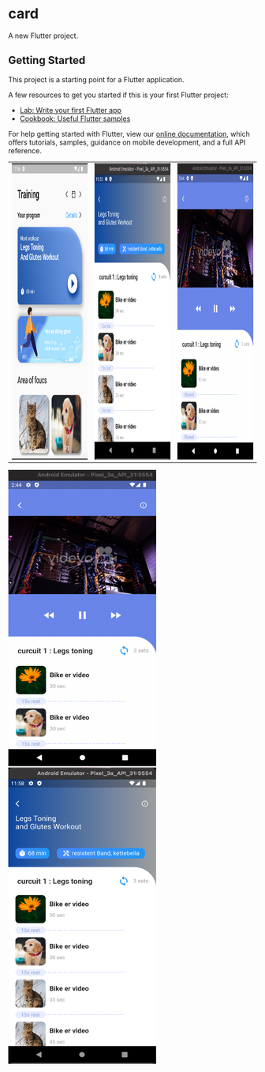 # card

A new Flutter project.

## Getting Started

This project is a starting point for a Flutter application.

A few resources to get you started if this is your first Flutter project:

- [Lab: Write your first Flutter app](https://flutter.dev/docs/get-started/codelab)
- [Cookbook: Useful Flutter samples](https://flutter.dev/docs/cookbook)

For help getting started with Flutter, view our
[online documentation](https://flutter.dev/docs), which offers tutorials,
samples, guidance on mobile development, and a full API reference.

<table>
<tr>
<td><img src="preview/1.png" width="300" height="600" /></td>
<td><img src="preview/2.png" width="300" height="600" /></td>
<td><img src="preview/3.png" width="300" height="600" /></td>
</tr>
</table>

<img src="preview/video.png" width="300" height="600" />

<br>

<img src="preview/main_s.png" width="300" height="600" />
